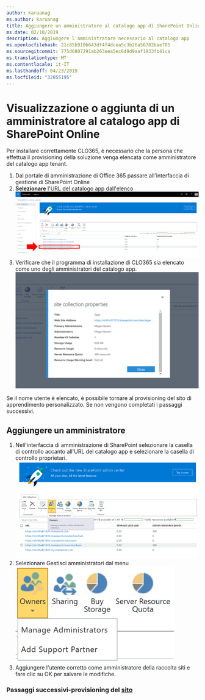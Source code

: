 ```yaml
---
author: karuanag
ms.author: karuanag
title: Aggiungere un amministratore al catalogo app di SharePoint Online
ms.date: 02/10/2019
description: Aggiungere l'amministratore necessario al catalogo app
ms.openlocfilehash: 21c85b910b643df4f4dcea5c3b26a56782bae785
ms.sourcegitcommit: 775d6807291ab263eea5ec649d9aaf1933fb41ca
ms.translationtype: MT
ms.contentlocale: it-IT
ms.lasthandoff: 04/23/2019
ms.locfileid: "32055195"
---
```

# <a name="view-or-add-an-administrator-to-your-sharepoint-online-app-catalog"></a>Visualizzazione o aggiunta di un amministratore al catalogo app di SharePoint Online

Per installare correttamente CLO365, è necessario che la persona che effettua il provisioning della soluzione venga elencata come amministratore del catalogo app tenant.

1. Dal portale di amministrazione di Office 365 passare all'interfaccia di gestione di SharePoint Online
1. **Selezionare** l'URL del catalogo app dall'elenco ![raccolta siti appadmin_url. png](media/appadmin_url.png)
1. Verificare che il programma di installazione di CLO365 sia elencato come uno degli amministratori del catalogo app.
![appadmin_dialog. png](media/appadmin_dialog.png)

Se il nome utente è elencato, è possibile tornare al provisioning del sito di apprendimento personalizzato.  Se non vengono completati i passaggi successivi. 

## <a name="add-an-administrator"></a>Aggiungere un amministratore

1. Nell'interfaccia di amministrazione di SharePoint selezionare la casella di controllo accanto all'URL del catalogo app e selezionare la casella di controllo proprietari.
![appadmin_owner. png](media/appadmin_owner.png)
1. Selezionare Gestisci amministratori dal menu ![a discesa appadmin_owner. png](media/appadmin_manage.png)
1. Aggiungere l'utente corretto come amministratore della raccolta siti e fare clic su OK per salvare le modifiche.

### <a name="next-steps---site-provisioninginstallsitepackagemd"></a>Passaggi successivi-provisioning del [sito](installsitepackage.md)
